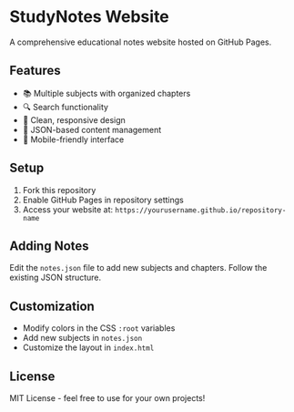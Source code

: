 # StudyNotes Website

A comprehensive educational notes website hosted on GitHub Pages.

## Features

- 📚 Multiple subjects with organized chapters
- 🔍 Search functionality
- 📖 Clean, responsive design
- 💾 JSON-based content management
- 📱 Mobile-friendly interface

## Setup

1. Fork this repository
2. Enable GitHub Pages in repository settings
3. Access your website at: `https://yourusername.github.io/repository-name`

## Adding Notes

Edit the `notes.json` file to add new subjects and chapters. Follow the existing JSON structure.

## Customization

- Modify colors in the CSS `:root` variables
- Add new subjects in `notes.json`
- Customize the layout in `index.html`

## License

MIT License - feel free to use for your own projects!
